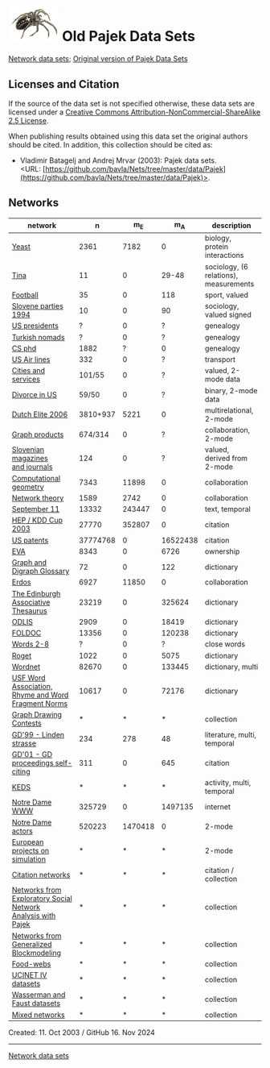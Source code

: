 
  

# <img src="pajek.gif" width=100>   Old Pajek Data Sets 

[Network data sets](https://github.com/bavla/Nets/tree/master/data/README.md);
[Original version of Pajek Data Sets](http://vlado.fmf.uni-lj.si/pub/networks/data/default.htm) 


## Licenses and Citation 


If the source of the data set is not specified otherwise, these data sets are licensed under a
[Creative Commons Attribution-NonCommercial-ShareAlike 2.5 License](http://creativecommons.org/licenses/by-nc-sa/2.5/).

When publishing results obtained using this data set the original authors should be cited.  In addition, this collection should be cited as:
  * Vladimir Batagelj  and Andrej Mrvar (2003): Pajek data sets.<br> <URL: [https://github.com/bavla/Nets/tree/master/data/Pajek](https://github.com/bavla/Nets/tree/master/data/Pajek)>.

## Networks 


| network  | n  | m<sub>E</sub> | m<sub>A</sub> | description |
| ------------------- | ------ | ------- | -------- | ------------------------- |
|[Yeast](./bio/Yeast/Yeast.md) |  2361 | 7182 | 0  | biology,<br>protein interactions |
|[Tina](./soc/Tina/Tina.md) |  11 |  0 |  29-48 | sociology, (6 relations),<br>measurements |
|[Football](./sport/Football.md) |  35 |  0 |  118 | sport, valued |
|[Slovene parties 1994](./soc/Samo/Stranke94.md) |   10 |  0 |  90 | sociology, valued signed |
|[US presidents](./ged/PRESDNTS.GED) |  ?  |  0 |   ?  | genealogy |
|[Turkish nomads](./ged/P-TUR.GED) |  ?  |  0 |  ?  | genealogy |
|[CS phd](https://github.com/bavla/Nets/raw/refs/heads/master/data/Pajek/ged/CSphd.ZIP) |  1882 |  ?  |  0 | genealogy |
|[US Air lines](./mix/USAir97.net) |    332 |       0 |  ?  | transport |
|[Cities and services](https://github.com/bavla/Nets/raw/refs/heads/master/data/Pajek/2mode/cities.zip) |  101/55 |      0 |  ?  | valued, 2-mode data|
|[Divorce in US](./2mode/divorce.net) |  59/50 |      0 |   ?  | binary, 2-mode data|
|[Dutch Elite 2006](./2mode/DutchElite.md) |    3810+937 |   5221 |      0 | multirelational, 2-mode |
|[Graph products](./2mode/sandi/Sandi.md) |  674/314 |      0 |   ?  | collaboration, 2-mode |
|[Slovenian magazines<br> and journals](./2mode/journals.md) |    124 |      0 |  ?  | valued,<br>derived from 2-mode|
|[Computational geometry](./bib/collab/Geom.md) |  7343 |  11898 |  0 | collaboration |
|[Network theory](./bib/collab/NetScience.md) |  1589 |  2742 |  0 | collaboration |
|[September 11](./CRA/terror.md) |  13332 |  243447 |      0 | text, temporal |
|[HEP / KDD Cup 2003](./bib/hep-th/hep-th.md) |  27770 |  352807 |      0 | citation |
|[US patents](./patents/Patents.md) |  37774768 |      0 |  16522438 | citation |
|[EVA](./econ/eva/eva.md) |  8343 |      0 |  6726 | ownership|
|[Graph and Digraph Glossary](./dic/TG/glossTG.md) |      72 |      0 |    122 | dictionary |
|[Erdos](./bib/Erdos/Erdos02.net) |   6927 |  11850 |      0 | collaboration |
|[The Edinburgh Associative Thesaurus](./dic/EAT/eat.md) |   23219 |      0 |  325624 | dictionary |
|[ODLIS](./dic/odlis/Odlis.md) |   2909 |      0 |  18419 | dictionary |
|[FOLDOC](./dic/foldoc/Foldoc.md) |  13356 |      0 |  120238 | dictionary |
|[Words 2-8](https://github.com/bavla/Nets/raw/refs/heads/master/data/Pajek/dic/knuth/DIC28.ZIP) |  ?  |      0 |   ?  | close words |
|[Roget](./dic/Roget/Roget.md) |   1022 |      0 |   5075 | dictionary |
|[Wordnet](./dic/wordnet/wordnet.md) |  82670 |      0 |  133445 | dictionary, multi |
|[USF Word Association,<br>Rhyme and Word Fragment Norms](./dic/FA/FreeAssoc.md) |  10617 |      0 |  72176 | dictionary |
|[Graph Drawing Contests](./gd/GD.md) |  *  |  *  |  *  | collection |
|[GD'99 - Linden strasse](https://github.com/bavla/Nets/raw/refs/heads/master/data/Pajek/gd/A99m.zip) |  234 |   278 |    48 | literature, multi, temporal|
|[GD'01 - GD proceedings self-citing](https://github.com/bavla/Nets/raw/refs/heads/master/data/Pajek/gd/A01.ZIP) |  311 |      0 |   645 | citation|
|[KEDS](./keds/KEDS.md) |    *  |    *  |    *  | activity, multi, temporal|
|[Notre Dame WWW](./mix/ND/NDnets.md) |  325729 |      0 |  1497135 | internet|
|[Notre Dame actors](./mix/ND/NDnets.md) |  520223 |  1470418 |  0 | 2-mode|
|[European projects on simulation](https://github.com/bavla/Nets/raw/refs/heads/master/data/Pajek/SimPro.zip) |  *  |  *  |  *  | 2-mode|
|[Citation networks](./cite/default.md) |   *  |   *  |   *  | citation / collection|
|[Networks from Exploratory Social Network<br>Analysis with Pajek](./esna/README.md) |  *  |   *  |   *  | collection|
|[Networks from Generalized Blockmodeling](./gbm/default.md) |   *  |   *  |   *  | collection|
|[Food-webs](./bio/FoodWeb/FoodWeb.md) |  *  |  *  |   *  | collection |
|[UCINET IV datasets](./ucinet/README.md) |      *  |      *  |      *  | collection|
|[Wasserman and Faust datasets](./wafa/default.md) |      *  |      *  |      *  | collection |
|[Mixed networks](./mix/mixed.md) |      *  |      *  |      *  | collection |


Created: 11. Oct 2003 / GitHub 16. Nov 2024
<hr>

[Network data sets](https://github.com/bavla/Nets/tree/master/data/README.md)



